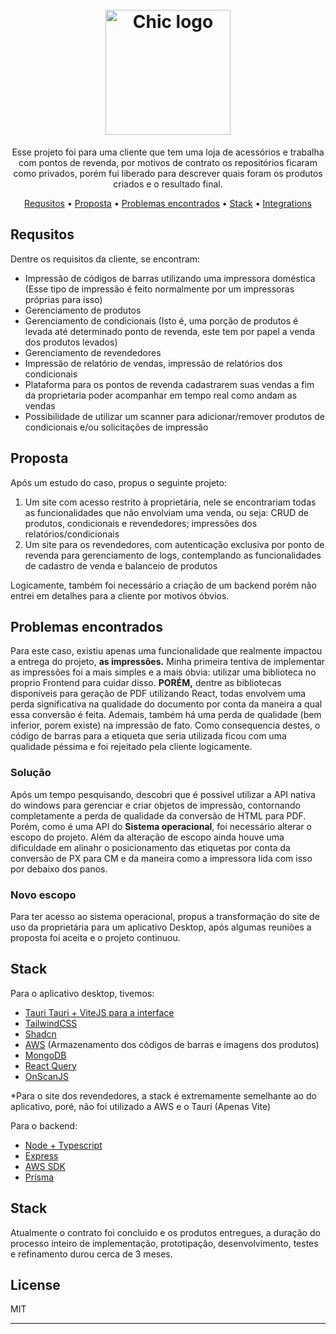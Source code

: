 <!-- markdownlint-configure-file {
  "MD013": {
    "code_blocks": false,
    "tables": false
  },
  "MD033": false,
  "MD041": false
} -->

<h1 align="center">
  <br>
 <img src="https://github.com/Verdant31/CHIC.-Acessorios/assets/71015476/a057642a-dc3b-4e5c-b154-25ada3b6663c" alt="Chic logo" width="200">
</h1>

<p align="center">
  Esse projeto foi para uma cliente que tem uma loja de acessórios e trabalha com pontos de revenda, por motivos de contrato os repositórios ficaram como privados, porém
  fui liberado para descrever quais foram os produtos criados e o resultado final.
</p>

<div align="center">
  
[Requsitos](#requsitos) •
[Proposta](#proposta) •
[Problemas encontrados](#problems) •
[Stack](#stack) •
[Integrations](#third-party-integrations)

</div>

<a name="requsitos"></a>
## Requsitos

Dentre os requisitos da cliente, se encontram:

- Impressão de códigos de barras utilizando uma impressora doméstica (Esse tipo de impressão é feito normalmente por um impressoras próprias para isso)
- Gerenciamento de produtos
- Gerenciamento de condicionais (Isto é, uma porção de produtos é levada até determinado ponto de revenda, este tem por papel a venda dos produtos levados)
- Gerenciamento de revendedores
- Impressão de relatório de vendas, impressão de relatórios dos condicionais
- Plataforma para os pontos de revenda cadastrarem suas vendas a fim da proprietaria poder acompanhar em tempo real como andam as vendas
- Possibilidade de utilizar um scanner para adicionar/remover produtos de condicionais e/ou solicitações de impressão

<a name="proposta"></a>
## Proposta

Após um estudo do caso, propus o seguinte projeto:
1. Um site com acesso restrito à proprietária, nele se encontrariam todas as funcionalidades que não envolviam uma venda, ou seja: CRUD de produtos, condicionais e revendedores; impressões dos relatórios/condicionais
2. Um site para os revendedores, com autenticação exclusiva por ponto de revenda para gerenciamento de logs, contemplando as funcionalidades de cadastro de venda e balanceio de produtos

Logicamente, também foi necessário a criação de um backend porém não entrei em detalhes para a cliente por motivos óbvios.

<a name="problems"></a>
## Problemas encontrados

Para este caso, existiu apenas uma funcionalidade que realmente impactou a entrega do projeto, **as impressões.**
Minha primeira tentiva de implementar as impressões foi a mais simples e a mais óbvia: utilizar uma biblioteca no proprio Frontend para cuidar disso.
**PORÉM,** dentre as bibliotecas disponíveis para geração de PDF utilizando React, todas envolvem uma perda significativa na qualidade do documento por conta da maneira a qual essa conversão é feita. Ademais, também há uma perda de qualidade (bem inferior, porem existe) na impressão de fato. Como consequencia destes, o código de barras para a
etiqueta que seria utilizada ficou com uma qualidade péssima e foi rejeitado pela cliente logicamente.

### Solução
Após um tempo pesquisando, descobri que é possivel utilizar a API nativa do windows para gerenciar e criar objetos de impressão, contornando completamente a perda de qualidade da conversão de HTML para PDF. Porém, como é uma API do **Sistema operacional**, foi necessário alterar o escopo do projeto.
Além da alteração de escopo ainda houve uma dificuldade em alinahr o posicionamento das etiquetas por conta da conversão de PX para CM e da maneira como a impressora lida com isso por debaixo dos panos.

### Novo escopo
Para ter acesso ao sistema operacional, propus a transformação do site de uso da proprietária para um aplicativo Desktop, após algumas reuniões a proposta foi aceita e o projeto continuou.

<a name="stack"></a>
## Stack
Para o aplicativo desktop, tivemos:
- [Tauri Tauri + ViteJS para a interface](https://tauri.app/)
- [TailwindCSS](https://tailwindcss.com/)
- [Shadcn](https://ui.shadcn.com/)
- [AWS](https://aws.amazon.com/) (Armazenamento dos códigos de barras e imagens dos produtos)
- [MongoDB](https://www.mongodb.com/)
- [React Query](https://tanstack.com/query/v3)
- [OnScanJS](https://github.com/axenox/onscan.js/)

*Para o site dos revendedores, a stack é extremamente semelhante ao do aplicativo, poré, não foi utilizado a AWS e o Tauri (Apenas Vite)

Para o backend:
- [Node + Typescript](https://nodejs.org/en)
- [Express](https://expressjs.com/)
- [AWS SDK](https://www.npmjs.com/package/@aws-sdk/client-s3)
- [Prisma](https://www.prisma.io/)
  
<a name="final"></a>
## Stack
Atualmente o contrato foi concluido e os produtos entregues, a duração do processo inteiro de implementação, prototipação, desenvolvimento, testes e refinamento durou cerca de 3 meses.


## License

MIT

---
